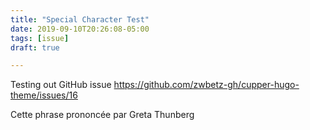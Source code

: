 ```yaml
---
title: "Special Character Test"
date: 2019-09-10T20:26:08-05:00
tags: [issue]
draft: true

---
```


Testing out GitHub issue https://github.com/zwbetz-gh/cupper-hugo-theme/issues/16

Cette phrase prononcée par Greta Thunberg
